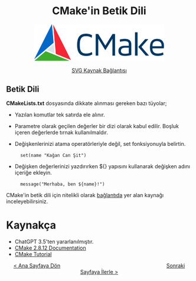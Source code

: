 <div align="center">
    <h1>CMake'in Betik Dili</h1>
    <img src="../images/CMakeHakkindaGenelBilgiler/CMake-Logo.svg" alt="CMake Resmi Logosu" style="width:70%; height:70%;"/>
    <p><a href="https://cmake.org/wp-content/uploads/2023/08/CMake-Logo.svg">SVG Kaynak Bağlantısı</a></p>
    
</div>

## Betik Dili

**CMakeLists.txt** dosyasında dikkate alınması gereken bazı tüyolar;
- Yazılan komutlar tek satırda ele alınır.
- Parametre olarak geçilen değerler bir dizi olarak kabul edilir. Boşluk içeren değerlerde tırnak kullanılmaldır.
- Değişkenlerinizi atama operatörleriyle değil, set fonksiyonuyla belirtin.

        set(name "Kağan Can Şit")

- Değişken değerlerinizi yazdırırken ${} yapısını kullanarak değişken adını içeriğe ekleyin. 

        message("Merhaba, ben ${name}!")

CMake'in betik dili için nitelikli olarak [bağlantıda](https://preshing.com/20170522/learn-cmakes-scripting-language-in-15-minutes/) yer alan kaynağı inceleyebilirsiniz.


# Kaynakça

* ChatGPT 3.5'ten yararlanılmıştır.
* [CMake 2.8.12 Documentation](https://cmake.org/cmake/help/v2.8.12/cmake.html)
* [CMake Tutorial](https://cmake.org/cmake/help/latest/guide/tutorial/index.html)

<div align="center">
    <a href="ProjeyiAltDizinlereAyirmakVeYonetmek.md.md"> < Ana Sayfaya Dön</a>
    &emsp;&emsp;&emsp;&emsp;&emsp;&emsp;&emsp;&emsp;&emsp;&emsp;&emsp;&emsp;&emsp;&emsp;&emsp;&emsp;&emsp;&emsp;&emsp;&emsp; 
    <a href="#"> Sonraki Sayfaya İlerle ></a>
</div>